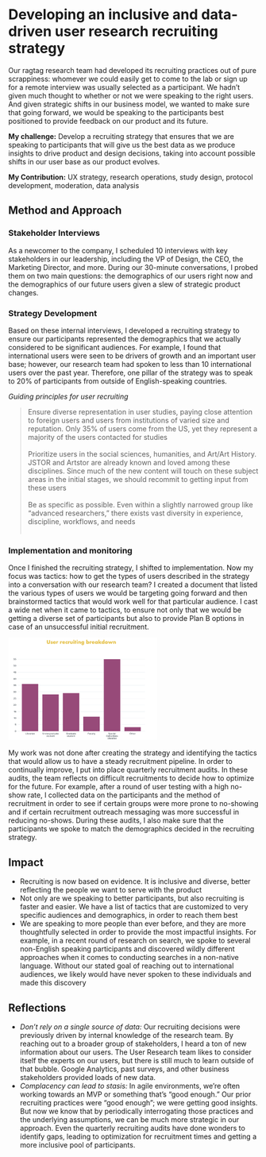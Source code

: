 # Developing an inclusive and data-driven user research recruiting strategy

Our ragtag research team had developed its recruiting practices out of pure scrappiness: whomever we could easily get to come to the lab or sign up for a remote interview was usually selected as a participant. We hadn’t given much thought to whether or not we were speaking to the right users. And given strategic shifts in our business model, we wanted to make sure that going forward, we would be speaking to the participants best positioned to provide feedback on our product and its future. 

**My challenge:** Develop a recruiting strategy that ensures that we are speaking to participants that will give us the best data as we produce insights to drive product and design decisions, taking into account possible shifts in our user base as our product evolves.

**My Contribution:** UX strategy, research operations, study design, protocol development, moderation, data analysis


## Method and Approach

### Stakeholder Interviews

As a newcomer to the company, I scheduled 10 interviews with key stakeholders in our leadership, including the VP of Design, the CEO, the Marketing Director, and more. During our 30-minute conversations, I probed them on two main questions: the demographics of our users right now and the demographics of our future users given a slew of strategic product changes. 

### Strategy Development

Based on these internal interviews, I developed a recruiting strategy to ensure our participants represented the demographics that we actually considered to be significant audiences. For example, I found that international users were seen to be drivers of growth and an important user base; however, our research team had spoken to less than 10 international users over the past year. Therefore, one pillar of the strategy was to speak to 20% of participants from outside of English-speaking countries. 

*Guiding principles for user recruiting*
> Ensure diverse representation in user studies, paying close attention to foreign users and users from institutions of varied size and reputation. Only 35% of users come from the US, yet they represent a majority of the users contacted for studies 
<br> <br>
> Prioritize users in the social sciences, humanities, and Art/Art History. JSTOR and Artstor are already known and loved among these disciplines. Since much of the new content will touch on these subject areas in the initial stages, we should recommit to getting input from these users
<br> <br>
> Be as specific as possible. Even within a slightly narrowed group like “advanced researchers,” there exists vast diversity in experience, discipline, workflows, and needs 
<br> <br>

### Implementation and monitoring

Once I finished the recruiting strategy, I shifted to implementation. Now my focus was tactics: how to get the types of users described in the strategy into a conversation with our research team? I created a document that listed the various types of users we would be targeting going forward and then brainstormed tactics that would work well for that particular audience. I cast a wide net when it came to tactics, to ensure not only that we would be getting a diverse set of participants but also to provide Plan B options in case of an unsuccessful initial recruitment. 

<img src="/images/Screen Shot 2020-06-28 at 8.29.42 AM.png" width="300">

My work was not done after creating the strategy and identifying the tactics that would allow us to have a steady recruitment pipeline. In order to continually improve, I put into place quarterly recruitment audits. In these audits, the team reflects on difficult recruitments to decide how to optimize for the future. For example, after a round of user testing with a high no-show rate, I collected data on the participants and the method of recruitment in order to see if certain groups were more prone to no-showing and if certain recruitment outreach messaging was more successful in reducing no-shows. During these audits, I also make sure that the participants we spoke to match the demographics decided in the recruiting strategy. 

## Impact

* Recruiting is now based on evidence. It is inclusive and diverse, better reflecting the people we want to serve with the product
* Not only are we speaking to better participants, but also recruiting is faster and easier. We have a list of tactics that are customized to very specific audiences and demographics, in order to reach them best
* We are speaking to more people than ever before, and they are more thoughtfully selected in order to provide the most impactful insights. For example, in a recent round of research on search, we spoke to several non-English speaking participants and discovered wildly different approaches when it comes to conducting searches in a non-native language. Without our stated goal of reaching out to international audiences, we likely would have never spoken to these individuals and made this discovery

## Reflections

* *Don’t rely on a single source of data:* Our recruiting decisions were previously driven by internal knowledge of the research team. By reaching out to a broader group of stakeholders, I heard a ton of new information about our users. The User Research team likes to consider itself the experts on our users, but there is still much to learn outside of that bubble. Google Analytics, past surveys, and other business stakeholders provided loads of new data.
* *Complacency can lead to stasis:* In agile environments, we’re often working towards an MVP or something that’s “good enough.” Our prior recruiting practices were “good enough”; we were getting good insights. But now we know that by periodically interrogating those practices and the underlying assumptions, we can be much more strategic in our approach. Even the quarterly recruiting audits have done wonders to identify gaps, leading to optimization for recruitment times and getting a more inclusive pool of participants.

